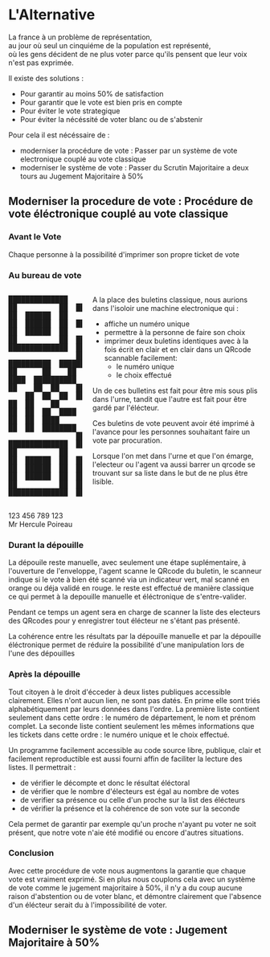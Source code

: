 # L'Alternative

La france à un problème de représentation,  
au jour où seul un cinquiéme de la population est représenté,  
où les gens décident de ne plus voter parce qu'ils pensent que leur voix n'est pas exprimée.

Il existe des solutions :
- Pour garantir au moins 50% de satisfaction
- Pour garantir que le vote est bien pris en compte
- Pour éviter le vote strategique
- Pour éviter la nécéssité de voter blanc ou de s'abstenir

Pour cela il est nécéssaire de :
- moderniser la procédure de vote : Passer par un système de vote electronique couplé au vote classique
- moderniser le système de vote : Passer du Scrutin Majoritaire a deux tours au Jugement Majoritaire à 50%

## Moderniser la procedure de vote : Procédure de vote éléctronique couplé au vote classique

### Avant le Vote

Chaque personne à la possibilité d'imprimer son propre ticket de vote

### Au bureau de vote

<div class="columns sticky">
    <div class="column graphics Buletin-graphics ">
        <div class="Buletin Buletin--tilt">
            <pre class="QRcode">
██████████████    ██  ██        ██  ██████████████
██          ██  ████        ████    ██          ██
██  ██████  ██    ████      ████    ██  ██████  ██
██  ██████  ██  ██  ██  ██████      ██  ██████  ██
██  ██████  ██    ██████    ██████  ██  ██████  ██
██          ██  ██████  ████  ██    ██          ██
██████████████  ██  ██  ██  ██  ██  ██████████████
                ████████    ██                  
██████████  ████████      ██████  ██  ██  ██  ██  
██      ██    ██    ██          ██    ██    ████
████  ██████████  ██    ██  ██  ██      ████████
██    ██  ██    ██      ██  ██      ██    ██  ████
    ██  ██  ██  ██████████████████  ██  ██████  ██
██  ██    ██          ██    ██  ████        ████  
██  ██  ██  ████  ██        ████████████████████  
██  ██  ████          ██    ██████  ████          
██  ██  ████████      ████████  ████████████    ██
                ██  ████  ██  ████      ██████  ██  
██████████████  ██      ██  ██████  ██  ██        
██          ██    ████  ██      ██      ████████  
██  ██████  ██  ████      ████████████████    ████
██  ██████  ██  ████          ████  ████████    ██
██  ██████  ██  ██████  ██  ██████████          ██
██          ██  ██  ██  ██  ████    ██████        
██████████████  ██████  ████  ██  ██      ██    ██
            </pre>
            <div>
                123 456 789 123<br/>
                Mr Hercule Poireau
            </div>
        </div>
    </div>
    <div class="column">
        <p> A la place des buletins classique, nous aurions dans l'isoloir une machine electronique qui :
        <ul>
            <li> affiche un numéro unique
            <li> permettre à la personne de faire son choix 
            <li> imprimer deux buletins identiques avec à la fois écrit en clair et en clair dans un QRcode scannable facilement:
            <ul>
                <li> le numéro unique
                <li> le choix effectué
            </ul>
        </ul>
        <p> Un de ces bulletins est fait pour être mis sous plis dans l'urne, tandit que l'autre est fait pour être gardé par l'élécteur.
        <p> Ces buletins de vote peuvent avoir été imprimé à l'avance pour les personnes souhaitant faire un vote par procuration.
        <p> Lorsque l'on met dans l'urne et que l'on émarge, l'electeur ou l'agent va aussi barrer un qrcode se trouvant sur sa liste dans le but de ne plus être lisible.
    </div>
</div>

### Durant la dépouille

La dépouile reste manuelle, avec seulement une étape suplémentaire, à l'ouverture de l'enveloppe, l'agent scanne le QRcode du buletin, le scanneur indique si le vote à bien été scanné via un indicateur vert, mal scanné en orange ou déja validé en rouge. le reste est effectué de manière classique ce qui permet à la depouille manuelle et éléctronique de s'entre-valider.

Pendant ce temps un agent sera en charge de scanner la liste des electeurs des QRcodes pour y enregistrer tout élécteur ne s'étant pas présenté.

La cohérence entre les résultats par la dépouille manuelle et par la dépouille éléctronique permet de réduire la possibilité d'une manipulation lors de l'une des dépouilles

### Après la dépouille

Tout citoyen à le droit d'écceder à deux listes publiques accessible clairement.
Elles n'ont aucun lien, ne sont pas datés. En prime elle sont triés alphabétiquement par leurs données dans l'ordre.
La première liste contient seulement dans cette ordre : le numéro de département, le nom et prénom complet.
La seconde liste contient seulement les mêmes informations que les tickets dans cette ordre : le numéro unique et le choix effectué.

Un programme facilement accessible au code source libre, publique, clair et facilement reproductible est aussi fourni affin de faciliter la lecture des listes.
Il permettrait :
- de vérifier le décompte et donc le résultat éléctoral
- de vérifier que le nombre d'électeurs est égal au nombre de votes
- de verifier sa présence ou celle d'un proche sur la list des élécteurs
- de vérifier la présence et la cohérence de son vote sur la seconde

Cela permet de garantir par exemple qu'un proche n'ayant pu voter ne soit présent, que notre vote n'aie été modifié ou encore d'autres situations.

### Conclusion

Avec cette procédure de vote nous augmentons la garantie que chaque vote est vraiment exprimé.
Si en plus nous couplons cela avec un système de vote comme le jugement majoritaire à 50%, il n'y a du coup aucune raison d'abstention ou de voter blanc, et démontre clairement que l'absence d'un élécteur serait du à l'impossibilité de voter.

## Moderniser le système de vote : Jugement Majoritaire à 50%

